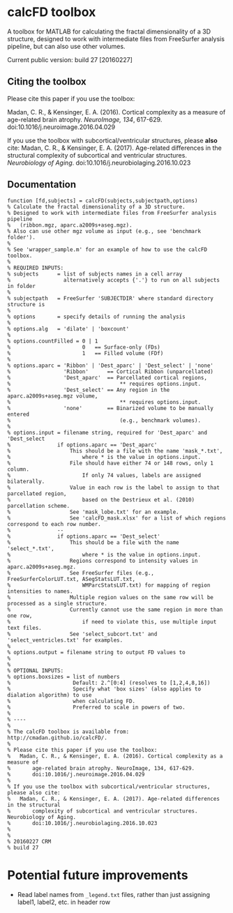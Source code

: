 # calcFD toolbox
A toolbox for MATLAB for calculating the fractal dimensionality of a 3D structure, designed to work with intermediate files from FreeSurfer analysis pipeline, but can also use other volumes.

Current public version: build 27 [20160227]

## Citing the toolbox
Please cite this paper if you use the toolbox:

Madan, C. R., & Kensinger, E. A. (2016). Cortical complexity as a measure of age-related brain atrophy. *NeuroImage, 134*, 617-629. doi:10.1016/j.neuroimage.2016.04.029

If you use the toolbox with subcortical/ventricular structures, please **also** cite:
Madan, C. R., & Kensinger, E. A. (2017). Age-related differences in the structural complexity of subcortical and ventricular structures. *Neurobiology of Aging*. doi:10.1016/j.neurobiolaging.2016.10.023

## Documentation

```
function [fd,subjects] = calcFD(subjects,subjectpath,options)
% Calculate the fractal dimensionality of a 3D structure.
% Designed to work with intermediate files from FreeSurfer analysis pipeline
%   (ribbon.mgz, aparc.a2009s+aseg.mgz).
% Also can use other mgz volume as input (e.g., see 'benchmark folder').
% 
% See 'wrapper_sample.m' for an example of how to use the calcFD toolbox.
%
% REQUIRED INPUTS:
% subjects      = list of subjects names in a cell array
%                 alternatively accepts {'.'} to run on all subjects in folder
%
% subjectpath   = FreeSurfer 'SUBJECTDIR' where standard directory structure is
%
% options       = specify details of running the analysis
%
% options.alg   = 'dilate' | 'boxcount'
%
% options.countFilled = 0 | 1
%                       0   == Surface-only (FDs)
%                       1   == Filled volume (FDf)
%
% options.aparc = 'Ribbon' | 'Dest_aparc' | 'Dest_select' | 'none'
%                 'Ribbon'      == Cortical Ribbon (unparcellated)
%                 'Dest_aparc'  == Parcellated cortical regions, 
%                                   ** requires options.input.
%                 'Dest_select' == Any region in the aparc.a2009s+aseg.mgz volume, 
%                                   ** requires options.input.
%                 'none'        == Binarized volume to be manually entered 
%                                   (e.g., benchmark volumes).
%
% options.input = filename string, required for 'Dest_aparc' and 'Dest_select
%               if options.aparc == 'Dest_aparc'
%                   This should be a file with the name 'mask_*.txt', 
%                       where * is the value in options.input.
%                   File should have either 74 or 148 rows, only 1 column.
%                       If only 74 values, labels are assigned bilaterally.
%                   Value in each row is the label to assign to that parcellated region, 
%                       based on the Destrieux et al. (2010) parcellation scheme.
%                   See 'mask_lobe.txt' for an example.
%                   See 'calcFD_mask.xlsx' for a list of which regions correspond to each row number.
%               --
%               if options.aparc == 'Dest_select'
%                   This should be a file with the name 'select_*.txt', 
%                       where * is the value in options.input.
%                   Regions correspond to intensity values in aparc.a2009s+aseg.mgz.
%                   See FreeSurfer files (e.g., FreeSurferColorLUT.txt, ASegStatsLUT.txt, 
%                       WMParcStatsLUT.txt) for mapping of region intensities to names.
%                   Multiple region values on the same row will be processed as a single structure.
%                   Currently cannot use the same region in more than one row,
%                       if need to violate this, use multiple input text files.
%                   See 'select_subcort.txt' and 'select_ventricles.txt' for examples.
% 
% options.output = filename string to output FD values to
%
%
% OPTIONAL INPUTS:
% options.boxsizes = list of numbers
%                    Default: 2.^[0:4] (resolves to [1,2,4,8,16])
%                    Specify what 'box sizes' (also applies to dialation algorithm) to use 
%                    when calculating FD.
%                    Preferred to scale in powers of two.
%
% ----
%
% The calcFD toolbox is available from: http://cmadan.github.io/calcFD/.
% 
% Please cite this paper if you use the toolbox:
%   Madan, C. R., & Kensinger, E. A. (2016). Cortical complexity as a measure of 
%       age-related brain atrophy. NeuroImage, 134, 617-629.
%       doi:10.1016/j.neuroimage.2016.04.029
%
% If you use the toolbox with subcortical/ventricular structures, please also cite:
%   Madan, C. R., & Kensinger, E. A. (2017). Age-related differences in the structural 
%       complexity of subcortical and ventricular structures. Neurobiology of Aging. 
%       doi:10.1016/j.neurobiolaging.2016.10.023
%
% 
% 20160227 CRM
% build 27

```

# Potential future improvements
- Read label names from `_legend.txt` files, rather than just assigning label1, label2, etc. in header row
